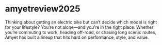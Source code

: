 # amyetreview2025
Thinking about getting an electric bike but can’t decide which model is right for your lifestyle? You're not alone—and you're in the right place. Whether you’re commuting to work, heading off-road, or chasing long scenic routes, Amyet has built a lineup that hits hard on performance, style, and value.
